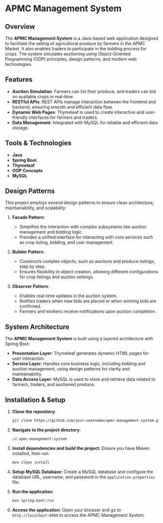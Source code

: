 
# APMC Management System

## Overview
The **APMC Management System** is a Java-based web application designed to facilitate the selling of agricultural produce by farmers in the APMC Market. It also enables traders to participate in the bidding process for crops. The system simulates auctioning using Object-Oriented Programming (OOP) principles, design patterns, and modern web technologies.

## Features
- **Auction Simulation**: Farmers can list their produce, and traders can bid on available crops in real-time.
- **RESTful APIs**: REST APIs manage interaction between the frontend and backend, ensuring smooth and efficient data flow.
- **Dynamic Web Pages**: Thymeleaf is used to create interactive and user-friendly interfaces for farmers and traders.
- **Data Management**: Integrated with MySQL for reliable and efficient data storage.

## Tools & Technologies
- **Java**
- **Spring Boot**
- **Thymeleaf**
- **OOP Concepts**
- **MySQL**

## Design Patterns
This project employs several design patterns to ensure clean architecture, maintainability, and scalability:

1. **Facade Pattern**: 
   - Simplifies the interaction with complex subsystems like auction management and bidding logic.
   - Provides a unified interface for interacting with core services such as crop listing, bidding, and user management.

2. **Builder Pattern**:
   - Constructs complex objects, such as auctions and produce listings, step by step.
   - Ensures flexibility in object creation, allowing different configurations for crop listings and auction settings.

3. **Observer Pattern**:
   - Enables real-time updates in the auction system.
   - Notifies traders when new bids are placed or when winning bids are confirmed.
   - Farmers and workers receive notifications upon auction completion.

## System Architecture
The **APMC Management System** is built using a layered architecture with Spring Boot:
- **Presentation Layer**: Thymeleaf generates dynamic HTML pages for user interaction.
- **Service Layer**: Handles core business logic, including bidding and auction management, using design patterns for clarity and maintainability.
- **Data Access Layer**: MySQL is used to store and retrieve data related to farmers, traders, and auctioned produce.

## Installation & Setup

1. **Clone the repository**:
   ```bash
   git clone https://github.com/your-username/apmc-management-system.git
   ```

2. **Navigate to the project directory**:
   ```bash
   cd apmc-management-system
   ```

3. **Install dependencies and build the project**: 
   Ensure you have Maven installed, then run:
   ```bash
   mvn clean install
   ```

4. **Setup MySQL Database**:
   Create a MySQL database and configure the database URL, username, and password in the `application.properties` file.

5. **Run the application**:
   ```bash
   mvn spring-boot:run
   ```

6. **Access the application**: 
   Open your browser and go to `http://localhost:8080` to access the APMC Management System.
